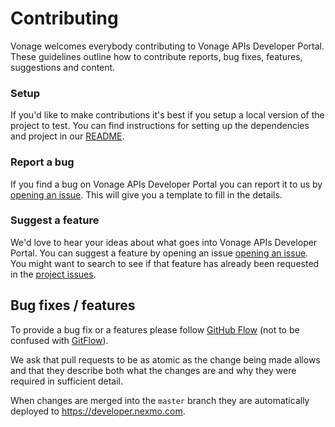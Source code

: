 # Contributing

Vonage welcomes everybody contributing to Vonage APIs Developer Portal. These guidelines outline how to contribute reports, bug fixes, features, suggestions and content.

### Setup

If you'd like to make contributions it's best if you setup a local version of the project to test. You can find instructions for setting up the dependencies and project in our [README](https://github.com/nexmo/nexmo-developer/blob/master/README.md).

### Report a bug

If you find a bug on Vonage APIs Developer Portal you can report it to us by [opening an issue](https://github.com/Nexmo/nexmo-developer/issues/new). This will give you a template to fill in the details.

### Suggest a feature

We'd love to hear your ideas about what goes into Vonage APIs Developer Portal. You can suggest a feature by opening an issue [opening an issue](https://github.com/Nexmo/nexmo-developer/issues/new). You might want to search to see if that feature has already been requested in the [project issues](https://github.com/Nexmo/nexmo-developer/issues/).

## Bug fixes / features

To provide a bug fix or a features please follow [GitHub Flow](https://guides.github.com/introduction/flow/) (not to be confused with [GitFlow](https://lucamezzalira.com/2014/03/10/git-flow-vs-github-flow)).

We ask that pull requests to be as atomic as the change being made allows and that they describe both what the changes are and why they were required in sufficient detail.

When changes are merged into the `master` branch they are automatically deployed to https://developer.nexmo.com.
